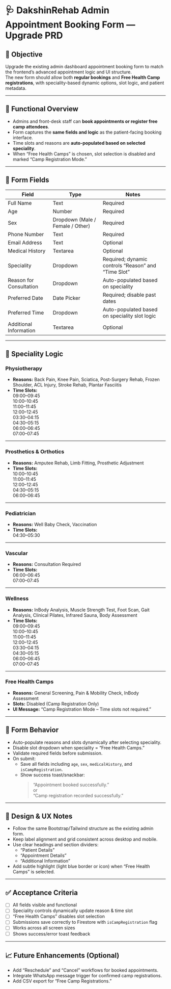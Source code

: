 # 🩺 **DakshinRehab Admin Appointment Booking Form — Upgrade PRD**

## 🎯 **Objective**
Upgrade the existing admin dashboard appointment booking form to match the frontend’s advanced appointment logic and UI structure.  
The new form should allow both **regular bookings** and **Free Health Camp registrations**, with speciality-based dynamic options, slot logic, and patient metadata.

---

## 🧩 **Functional Overview**
- Admins and front-desk staff can **book appointments or register free camp attendees**.  
- Form captures the **same fields and logic** as the patient-facing booking interface.  
- Time slots and reasons are **auto-populated based on selected speciality**.  
- When “Free Health Camps” is chosen, slot selection is disabled and marked “Camp Registration Mode.”  

---

## 🧠 **Form Fields**

| Field | Type | Notes |
|--------|------|-------|
| Full Name | Text | Required |
| Age | Number | Required |
| Sex | Dropdown (Male / Female / Other) | Required |
| Phone Number | Text | Required |
| Email Address | Text | Optional |
| Medical History | Textarea | Optional |
| Speciality | Dropdown | Required; dynamic controls “Reason” and “Time Slot” |
| Reason for Consultation | Dropdown | Auto-populated based on speciality |
| Preferred Date | Date Picker | Required; disable past dates |
| Preferred Time | Dropdown | Auto-populated based on speciality slot logic |
| Additional Information | Textarea | Optional |

---

## 🩻 **Speciality Logic**

### Physiotherapy
- **Reasons:** Back Pain, Knee Pain, Sciatica, Post-Surgery Rehab, Frozen Shoulder, ACL Injury, Stroke Rehab, Plantar Fasciitis  
- **Time Slots:**  
  09:00–09:45  
  10:00–10:45  
  11:00–11:45  
  12:00–12:45  
  03:30–04:15  
  04:30–05:15  
  06:00–06:45  
  07:00–07:45  

---

### Prosthetics & Orthotics
- **Reasons:** Amputee Rehab, Limb Fitting, Prosthetic Adjustment  
- **Time Slots:**  
  10:00–10:45  
  11:00–11:45  
  12:00–12:45  
  04:30–05:15  
  06:00–06:45  

---

### Pediatrician
- **Reasons:** Well Baby Check, Vaccination  
- **Time Slots:**  
  04:30–05:30  

---

### Vascular
- **Reasons:** Consultation Required  
- **Time Slots:**  
  06:00–06:45  
  07:00–07:45  

---

### Wellness
- **Reasons:** InBody Analysis, Muscle Strength Test, Foot Scan, Gait Analysis, Clinical Pilates, Infrared Sauna, Body Assessment  
- **Time Slots:**  
  09:00–09:45  
  10:00–10:45  
  11:00–11:45  
  12:00–12:45  
  03:30–04:15  
  04:30–05:15  
  06:00–06:45  
  07:00–07:45  

---

### Free Health Camps
- **Reasons:** General Screening, Pain & Mobility Check, InBody Assessment  
- **Slots:** Disabled (Camp Registration Only)  
- **UI Message:** “Camp Registration Mode – Time slots not required.”

---

## 💾 **Form Behavior**

- Auto-populate reasons and slots dynamically after selecting speciality.  
- Disable slot dropdown when speciality = “Free Health Camps.”  
- Validate required fields before submission.  
- On submit:  
  - Save all fields including `age`, `sex`, `medicalHistory`, and `isCampRegistration`.  
  - Show success toast/snackbar:  
    > “Appointment booked successfully.”  
    or  
    > “Camp registration recorded successfully.”  

---

## 🧱 **Design & UX Notes**
- Follow the same Bootstrap/Tailwind structure as the existing admin form.  
- Keep label alignment and grid consistent across desktop and mobile.  
- Use clear headings and section dividers:  
  - “Patient Details”  
  - “Appointment Details”  
  - “Additional Information”  
- Add subtle highlight (light blue border or icon) when “Free Health Camps” is selected.  

---

## ✅ **Acceptance Criteria**

- [ ] All fields visible and functional  
- [ ] Speciality controls dynamically update reason & time slot  
- [ ] “Free Health Camps” disables slot selection  
- [ ] Submissions save correctly to Firestore with `isCampRegistration` flag  
- [ ] Works across all screen sizes  
- [ ] Shows success/error toast feedback  

---

## 📈 **Future Enhancements (Optional)**
- Add “Reschedule” and “Cancel” workflows for booked appointments.  
- Integrate WhatsApp message trigger for confirmed camp registrations.  
- Add CSV export for “Free Camp Registrations.”

